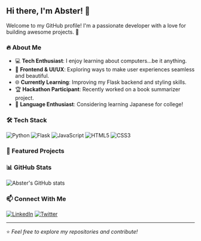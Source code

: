 ## Hi there, I'm Abster! 👋

Welcome to my GitHub profile! I'm a passionate developer with a love for building awesome projects. 🚀

### 🔥 About Me
- 💻 **Tech Enthusiast**: I enjoy learning about computers...be it anything.
- 🎨 **Frontend & UI/UX**: Exploring ways to make user experiences seamless and beautiful.
- 🌐 **Currently Learning**: Improving my Flask backend and styling skills.
- 🏆 **Hackathon Participant**: Recently worked on a book summarizer project.
- 📖 **Language Enthusiast**: Considering learning Japanese for college!

### 🛠️ Tech Stack
![Python](https://img.shields.io/badge/-Python-3776AB?style=flat-square&logo=python&logoColor=white) 
![Flask](https://img.shields.io/badge/-Flask-000000?style=flat-square&logo=flask&logoColor=white) 
![JavaScript](https://img.shields.io/badge/-JavaScript-F7DF1E?style=flat-square&logo=javascript&logoColor=black) 
![HTML5](https://img.shields.io/badge/-HTML5-E34F26?style=flat-square&logo=html5&logoColor=white) 
![CSS3](https://img.shields.io/badge/-CSS3-1572B6?style=flat-square&logo=css3) 

### 🚀 Featured Projects

### 📊 GitHub Stats
![Abster's GitHub stats](https://github-readme-stats.vercel.app/api?username=Abhinav-Abster&show_icons=true&theme=tokyonight)

### 📫 Connect With Me
[![LinkedIn](https://img.shields.io/badge/-LinkedIn-0A66C2?style=flat-square&logo=linkedin&logoColor=white)](https://www.linkedin.com/in/abhinav-rana-98a62b310?utm_source=share&utm_campaign=share_via&utm_content=profile&utm_medium=android_app)
[![Twitter](https://img.shields.io/badge/-Twitter-1DA1F2?style=flat-square&logo=twitter&logoColor=white)](https://twitter.com/abster2310)

---
⭐️ *Feel free to explore my repositories and contribute!*


<!---
Abhinav-Abster/Abhinav-Abster is a ✨ special ✨ repository because its `README.md` (this file) appears on your GitHub profile.
You can click the Preview link to take a look at your changes.
--->
